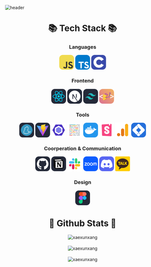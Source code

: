 ![header](https://capsule-render.vercel.app/api?type=venom&height=250&text=I'm%20Jaehun&fontSize=75&color=0:67D096,100:9BA2FF&section=header&fontColor=153B50&stroke=3E5622)

<h1 align="center"> 📚 Tech Stack 📚 </h1>

<h3 align="center"> Languages </h3>

<div align="center">
  <img alt="JavaScript" src="./icons/JavaScript.svg" width="48"/>
  <img alt="TypeScript" src="./icons/TypeScript.svg" width="48"/>
  <img alt="C" src="./icons/C.svg" width="48"/>
</div>

<h3 align="center"> Frontend </h3>

<div align="center">
  <img alt="React" src="./icons/React-Dark.svg" width="48"/>
  <img alt="NextJS" src="./icons/NextJS-Dark.svg" width="48"/>
  <img alt="TailwindCSS" src="./icons/TailwindCSS-Dark.svg" width="48"/>
  <img alt="StyledComponents" src="./icons/StyledComponents.svg" width="48"/>
</div>

<h3 align="center"> Tools </h3>

<div align="center">
  <img alt="Yarn" src="./icons/Yarn-Dark.svg" width="48">
  <img alt="Vite" src="./icons/Vite-Dark.svg" width="48">
  <img alt="ESLint" src="./icons/eslint.svg" width="48"/>
  <img alt="Prettier" src="./icons/prettier.svg" width="48"/>
  <img alt="Docker" src="./icons/Docker.svg" width="48"/>
  <img alt="Storybook" src="./icons/storybook.svg" width="48"/>
  <img alt="Google Analytics" src="./icons/googleanalytics.svg" width="48"/>
  <img alt="Google Tag Manager" src="./icons/googletagmanager.svg" width="48"/>
</div>

<h3 align="center"> Coorperation & Communication </h3>

<div align="center">
  <img alt="Github" src="./icons/Github-Dark.svg" width="48"/>
  <img alt="Notion" src="./icons/Notion-Dark.svg" width="48"/>
  <img alt="Slack" src="./icons/slack.svg" width="48"/>
  <img alt="Zoom" src="./icons/zoom.svg" width="48"/>
  <img alt="Discord" src="./icons/Discord.svg" width="48"/>
  <img alt="Kakaotalk" src="./icons/kakaotalk.svg" width="48"/>
</div>

<h3 align="center"> Design </h3>

<div align="center">
  <img alt="Figma" src="./icons/Figma-Dark.svg" width="48"/>
</div>

<h1 align="center"> 👾 Github Stats 👾 </h1>

<div align="center">
  <img alt="xaexunxang" align="center" src="https://github-readme-stats.vercel.app/api/top-langs?username=xaexunxang&show_icons=true&locale=en&layout=compact" />
  </br></br>
  <img alt="xaexunxang" align="center" src="https://github-readme-stats.vercel.app/api?username=xaexunxang&show_icons=true&locale=en" />
  </br></br>
  <img alt="xaexunxang" align="center" src="https://github-readme-streak-stats.herokuapp.com/?user=xaexunxang&" />
</div>

